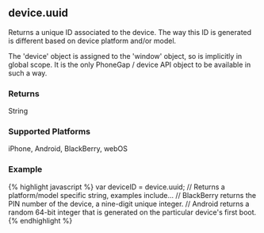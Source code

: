 device.uuid
-----------
Returns a unique ID associated to the device. The way this ID is generated is different based on device platform and/or model.

The 'device' object is assigned to the 'window' object, so is implicitly in global scope. It is the only PhoneGap / device API object to be available in such a way.

### Returns ###
String

### Supported Platforms ###
iPhone, Android, BlackBerry, webOS

### Example ###
{% highlight javascript %}
    var deviceID = device.uuid;
	// Returns a platform/model specific string, examples include...
	// BlackBerry returns the PIN number of the device, a nine-digit unique integer.
	// Android returns a random 64-bit integer that is generated on the particular device's first boot.
{% endhighlight %}